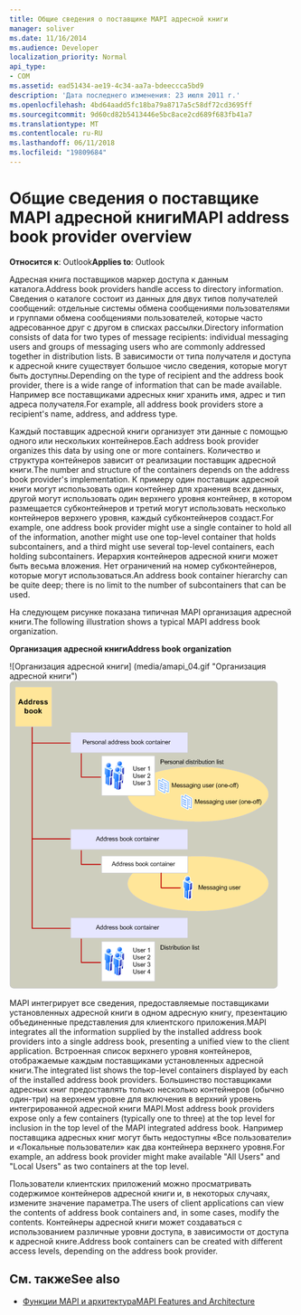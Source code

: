 ```yaml
---
title: Общие сведения о поставщике MAPI адресной книги
manager: soliver
ms.date: 11/16/2014
ms.audience: Developer
localization_priority: Normal
api_type:
- COM
ms.assetid: ead51434-ae19-4c34-aa7a-bdeeccca5bd9
description: 'Дата последнего изменения: 23 июля 2011 г.'
ms.openlocfilehash: 4bd64aadd5fc18ba79a8717a5c58df72cd3695ff
ms.sourcegitcommit: 9d60cd82b5413446e5bc8ace2cd689f683fb41a7
ms.translationtype: MT
ms.contentlocale: ru-RU
ms.lasthandoff: 06/11/2018
ms.locfileid: "19809684"
---
```

# <a name="mapi-address-book-provider-overview"></a><span data-ttu-id="3043b-103">Общие сведения о поставщике MAPI адресной книги</span><span class="sxs-lookup"><span data-stu-id="3043b-103">MAPI address book provider overview</span></span>
  
<span data-ttu-id="3043b-104">**Относится к**: Outlook</span><span class="sxs-lookup"><span data-stu-id="3043b-104">**Applies to**: Outlook</span></span> 
  
<span data-ttu-id="3043b-105">Адресная книга поставщиков маркер доступа к данным каталога.</span><span class="sxs-lookup"><span data-stu-id="3043b-105">Address book providers handle access to directory information.</span></span> <span data-ttu-id="3043b-106">Сведения о каталоге состоит из данных для двух типов получателей сообщений: отдельные системы обмена сообщениями пользователями и группами обмена сообщениями пользователей, которые часто адресованное друг с другом в списках рассылки.</span><span class="sxs-lookup"><span data-stu-id="3043b-106">Directory information consists of data for two types of message recipients: individual messaging users and groups of messaging users who are commonly addressed together in distribution lists.</span></span> <span data-ttu-id="3043b-107">В зависимости от типа получателя и доступа к адресной книге существует большое число сведения, которые могут быть доступны.</span><span class="sxs-lookup"><span data-stu-id="3043b-107">Depending on the type of recipient and the address book provider, there is a wide range of information that can be made available.</span></span> <span data-ttu-id="3043b-108">Например все поставщиками адресных книг хранить имя, адрес и тип адреса получателя.</span><span class="sxs-lookup"><span data-stu-id="3043b-108">For example, all address book providers store a recipient's name, address, and address type.</span></span>
  
<span data-ttu-id="3043b-109">Каждый поставщик адресной книги организует эти данные с помощью одного или нескольких контейнеров.</span><span class="sxs-lookup"><span data-stu-id="3043b-109">Each address book provider organizes this data by using one or more containers.</span></span> <span data-ttu-id="3043b-110">Количество и структура контейнеров зависит от реализации поставщик адресной книги.</span><span class="sxs-lookup"><span data-stu-id="3043b-110">The number and structure of the containers depends on the address book provider's implementation.</span></span> <span data-ttu-id="3043b-111">К примеру один поставщик адресной книги могут использовать один контейнер для хранения всех данных, другой могут использовать один верхнего уровня контейнер, в котором размещается субконтейнеров и третий могут использовать несколько контейнеров верхнего уровня, каждый субконтейнеров создаст.</span><span class="sxs-lookup"><span data-stu-id="3043b-111">For example, one address book provider might use a single container to hold all of the information, another might use one top-level container that holds subcontainers, and a third might use several top-level containers, each holding subcontainers.</span></span> <span data-ttu-id="3043b-112">Иерархия контейнеров адресной книги может быть весьма вложения. Нет ограничений на номер субконтейнеров, которые могут использоваться.</span><span class="sxs-lookup"><span data-stu-id="3043b-112">An address book container hierarchy can be quite deep; there is no limit to the number of subcontainers that can be used.</span></span>
  
<span data-ttu-id="3043b-113">На следующем рисунке показана типичная MAPI организация адресной книги.</span><span class="sxs-lookup"><span data-stu-id="3043b-113">The following illustration shows a typical MAPI address book organization.</span></span>
  
<span data-ttu-id="3043b-114">**Организация адресной книги**</span><span class="sxs-lookup"><span data-stu-id="3043b-114">**Address book organization**</span></span>
  
<span data-ttu-id="3043b-115">![Организация адресной книги] (media/amapi_04.gif "Организация адресной книги")</span><span class="sxs-lookup"><span data-stu-id="3043b-115">![Address book organization](media/amapi_04.gif "Address book organization")</span></span>
  
<span data-ttu-id="3043b-116">MAPI интегрирует все сведения, предоставляемые поставщиками установленных адресной книги в одном адресную книгу, презентацию объединенные представления для клиентского приложения.</span><span class="sxs-lookup"><span data-stu-id="3043b-116">MAPI integrates all the information supplied by the installed address book providers into a single address book, presenting a unified view to the client application.</span></span> <span data-ttu-id="3043b-117">Встроенная список верхнего уровня контейнеров, отображаемые каждым поставщиками установленных адресной книги.</span><span class="sxs-lookup"><span data-stu-id="3043b-117">The integrated list shows the top-level containers displayed by each of the installed address book providers.</span></span> <span data-ttu-id="3043b-118">Большинство поставщиками адресных книг предоставлять только несколько контейнеров (обычно один-три) на верхнем уровне для включения в верхний уровень интегрированной адресной книги MAPI.</span><span class="sxs-lookup"><span data-stu-id="3043b-118">Most address book providers expose only a few containers (typically one to three) at the top level for inclusion in the top level of the MAPI integrated address book.</span></span> <span data-ttu-id="3043b-119">Например поставщика адресных книг могут быть недоступны «Все пользователи» и «Локальные пользователи» как два контейнера верхнего уровня.</span><span class="sxs-lookup"><span data-stu-id="3043b-119">For example, an address book provider might make available "All Users" and "Local Users" as two containers at the top level.</span></span>
  
<span data-ttu-id="3043b-120">Пользователи клиентских приложений можно просматривать содержимое контейнеров адресной книги и, в некоторых случаях, измените значение параметра.</span><span class="sxs-lookup"><span data-stu-id="3043b-120">The users of client applications can view the contents of address book containers and, in some cases, modify the contents.</span></span> <span data-ttu-id="3043b-121">Контейнеры адресной книги может создаваться с использованием различные уровни доступа, в зависимости от доступа к адресной книге.</span><span class="sxs-lookup"><span data-stu-id="3043b-121">Address book containers can be created with different access levels, depending on the address book provider.</span></span> 
  
## <a name="see-also"></a><span data-ttu-id="3043b-122">См. также</span><span class="sxs-lookup"><span data-stu-id="3043b-122">See also</span></span>

- [<span data-ttu-id="3043b-123">Функции MAPI и архитектура</span><span class="sxs-lookup"><span data-stu-id="3043b-123">MAPI Features and Architecture</span></span>](mapi-features-and-architecture.md)

